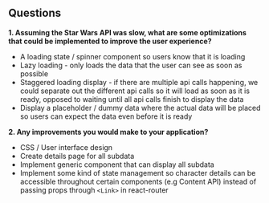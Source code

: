 ## Questions

**1. Assuming the Star Wars API was slow, what are some optimizations that could be implemented to improve the user experience?**
* A loading state / spinner component so users know that it is loading
* Lazy loading - only loads the data that the user can see as soon as possible
* Staggered loading display - if there are multiple api calls happening, we could separate out the different api calls so it will load as soon as it is ready, opposed to waiting until all api calls finish to display the data
* Display a placeholder / dummy data where the actual data will be placed so users can expect the data even before it is ready

**2. Any improvements you would make to your application?**
* CSS / User interface design
* Create details page for all subdata
* Implement generic component that can display all subdata
* Implement some kind of state management so character details can be accessible throughout certain components (e.g Content API) instead of passing props through `<Link>` in react-router


